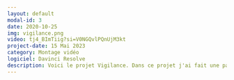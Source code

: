 ```yaml
---
layout: default
modal-id: 3
date: 2020-10-25
img: vigilance.png
video: tj4_BImTiig?si=V0NGQvlPQnUjM3kt
project-date: 15 Mai 2023
category: Montage vidéo
logiciel: Davinci Resolve
description: Voici le projet Vigilance. Dans ce projet j'ai fait une partie du montage vidéo et sonore, filmer des scènes et fait la musique du générique. Ce projet à pu être exposer sur trois projecteurs et sur une télé catodique. Ce projet montre une société ou tout est sous observation dans la routine d'un jeune homme dans un monde dystopique.
---
```

